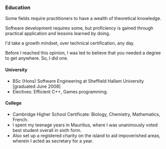 ### Education

Some fields require practitioners to have a wealth of theoretical knowledge.

Software development requires some, but proficiency is gained through practical application and lessons learned by doing.

I'd take a growth mindset, over technical certification, any day.

Before I reached this opinion, I was led to believe that you needed a degree to get anywhere. So, I did one.

#### University

- BSc (Hons) Software Engineering at Sheffield Hallam University \[graduated June 2008\]
- Electives: Efficient C++, Games programming.

#### College

- Cambridge Higher School Certificate: Biology, Chemistry, Mathematics, French.
- I spent my teenage years in Mauritius, where I was unanimously voted best student overall in sixth form.
- Also set up a registered charity on the island to aid impoverished areas, wherein I acted as secretary for a year.